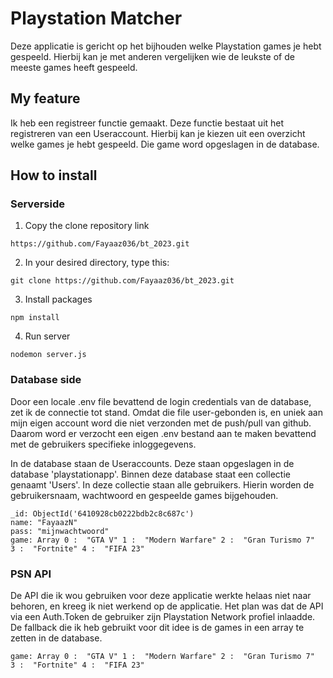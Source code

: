 # Playstation Matcher
Deze applicatie is gericht op het bijhouden welke Playstation games je hebt gespeeld. Hierbij kan 
je met anderen vergelijken wie de leukste of de meeste games heeft gespeeld. 

## My feature
Ik heb een registreer functie gemaakt. Deze functie bestaat uit het registreren van een Useraccount. Hierbij kan je kiezen uit een overzicht welke games je hebt gespeeld. 
Die game word opgeslagen in de database. 

## How to install

### Serverside
1. Copy the clone repository link
```
https://github.com/Fayaaz036/bt_2023.git
```
2. In your desired directory, type this:
```console
git clone https://github.com/Fayaaz036/bt_2023.git
```
3. Install packages
```console
npm install
```
4. Run server
```console
nodemon server.js
```
### Database side
Door een locale .env file bevattend de login credentials van de database, zet ik de connectie tot stand. Omdat die file user-gebonden is, en uniek aan mijn eigen account word die niet verzonden met de push/pull van github. Daarom word er verzocht een eigen .env bestand aan te maken bevattend met de gebruikers specifieke inloggegevens. 

In de database staan de Useraccounts. Deze staan opgeslagen in de database 'playstationapp'. Binnen deze database staat een collectie genaamt 'Users'. 
In deze collectie staan alle gebruikers. Hierin worden de gebruikersnaam, wachtwoord en gespeelde games bijgehouden. 


```console
_id: ObjectId('6410928cb0222bdb2c8c687c')
name: "FayaazN"
pass: "mijnwachtwoord"
game: Array 0 :  "GTA V" 1 :  "Modern Warfare" 2 :  "Gran Turismo 7" 
3 :  "Fortnite" 4 :  "FIFA 23"

```
### PSN API
De API die ik wou gebruiken voor deze applicatie werkte helaas niet naar behoren, en kreeg ik niet werkend op de applicatie. Het plan was dat de API via een Auth.Token de gebruiker zijn Playstation Network profiel inlaadde. De fallback die ik heb 
gebruikt voor dit idee is de games in een array te zetten in de database.
```console
game: Array 0 :  "GTA V" 1 :  "Modern Warfare" 2 :  "Gran Turismo 7"
3 :  "Fortnite" 4 :  "FIFA 23"
```